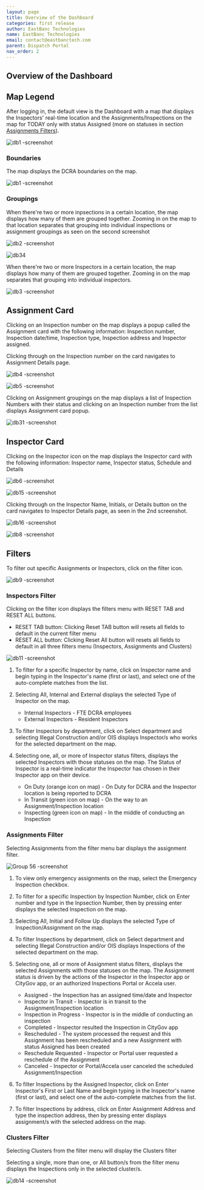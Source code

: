 ```yaml
---
layout: page
title: Overview of the Dashboard
categories: first release
author: EastBanc Technologies
name: EastBanc Technologies
email: contact@eastbanctech.com
parent: Dispatch Portal
nav_order: 2
---
```


<section id="overview-of-the-dashboard" markdown="1">

# Overview of the Dashboard

<section id="map-legend" markdown="1">

## Map Legend
After logging in, the default view is the Dashboard with a map that displays the Inspectors' real-time location and the Assignments/Inspections on the map for TODAY only with status Assigned (more on statuses in section [Assignments Filters](#-Assignments-Filter)).

![db1 -screenshot](https://user-images.githubusercontent.com/81990744/118853344-a6a4dd80-b8a1-11eb-9bc4-310f98fc1082.png)

<section id="boundaries" markdown="1">

### Boundaries
The map displays the DCRA boundaries on the map.

![db1 -screenshot](https://user-images.githubusercontent.com/81990744/118853344-a6a4dd80-b8a1-11eb-9bc4-310f98fc1082.png)

</section>

<section id="groupings" markdown="1">

### Groupings
When there're two or more inpsections in a certain location, the map displays how many of them are grouped together. Zooming in on the map to that location separates that grouping into individual inspections or assignment groupings as seen on the second screenshot

![db2 -screenshot](https://user-images.githubusercontent.com/81990744/118853547-df44b700-b8a1-11eb-9916-a983ac958a96.png)

![db34](https://user-images.githubusercontent.com/81990744/119015410-e1247e00-b966-11eb-8e21-d46252834163.png)

When there're two or more Inspectors in a certain location, the map displays how many of them are grouped together. Zooming in on the map separates that grouping into individual inspectors. 

![db3 -screenshot](https://user-images.githubusercontent.com/81990744/118853615-ef5c9680-b8a1-11eb-9b34-2c4a454a7d30.png)

</section>
</section>

<section id="assignment-card" markdown="1">

## Assignment Card
Clicking on an Inspection number on the map displays a popup called the Assignment card with the following information: Inspection number, Inspection date/time, Inspection type, Inspection address and Inspector assigned.

Clicking through on the Inspection number on the card navigates to Assignment Details page.

![db4 -screenshot](https://user-images.githubusercontent.com/81990744/118853943-524e2d80-b8a2-11eb-9a80-0a95a6c01293.png)

![db5 -screenshot](https://user-images.githubusercontent.com/81990744/118853965-5712e180-b8a2-11eb-8809-57e996b8e4f8.png)

Clicking on Assignment groupings on the map displays a list of Inspection Numbers with their status and clicking on an Inspection number from the list displays Assignment card popup.

![db31 -screenshot](https://user-images.githubusercontent.com/81990744/119016094-8f302800-b967-11eb-9912-dc73e363a0c3.png)

</section>

<section id="inspector-card" markdown="1">

## Inspector Card
Clicking on the Inspector icon on the map displays the Inspector card with the following information: Inspector name, Inspector status, Schedule and Details

![db6 -screenshot](https://user-images.githubusercontent.com/81990744/118858806-88da7700-b8a7-11eb-84ee-96b8024a340c.png)

![db15 -screenshot](https://user-images.githubusercontent.com/81990744/118858692-706a5c80-b8a7-11eb-8ebf-223e0f3768a7.png)

Clicking through on the Inspector Name, Initials, or Details button on the card navigates to Inspector Details page, as seen in the 2nd screenshot. 

![db16 -screenshot](https://user-images.githubusercontent.com/81990744/118868142-d6f47800-b8b1-11eb-9a93-5c877004b5b8.png)

![db8 -screenshot](https://user-images.githubusercontent.com/81990744/118858868-97289300-b8a7-11eb-9cd0-dd1edadb0955.png)
</section>

<section id="filters" markdown="1">

## Filters
To filter out specific Assignments or Inspectors, click on the filter icon.

![db9 -screenshot](https://user-images.githubusercontent.com/81990744/118859222-00a8a180-b8a8-11eb-909d-3d99c5ac4a58.png)

<section id="inspectors-filter" markdown="1">

### Inspectors Filter
Clicking on the filter icon displays the filters menu with RESET TAB and RESET ALL buttons.
   * RESET TAB button: Clicking Reset TAB button will resets all fields to default in the current filter menu
   * RESET ALL button: Clicking Reset All button will resets all fields to default in all three filters menu (Inspectors, Assignments and Clusters) 

![db11 -screenshot](https://user-images.githubusercontent.com/81990744/118861525-980ef400-b8aa-11eb-9ab7-cf1e6594de87.png)

1. To filter for a specific Inspector by name, click on Inspector name and begin typing in the Inspector's name (first or last), and select one of the auto-complete matches from    the list.

2. Selecting All, Internal and External displays the selected Type of Inspector on the map.
   * Internal Inspectors - FTE DCRA employees
   * External Inspectors - Resident Inspectors

3. To filter Inspectors by department, click on Select department and selecting Illegal Construction and/or OIS displays Inspector/s who works for the selected department on the    map.

4. Selecting one, all, or more of Inspector status filters, displays the selected Inspectors with those statuses on the map. The Status of Inspector is a real-time indicator the    Inspector has chosen in their Inspector app on their device.

   * On Duty (orange icon on map) - On Duty for DCRA and the Inspector location is being reported to DCRA
   * In Transit (green icon on map) - On the way to an Assignment/Inspection location
   * Inspecting (green icon on map) - In the middle of conducting an Inspection
</section>

<section id="assignments-filter" markdown="1">

### Assignments Filter
Selecting Assignments from the filter menu bar displays the assignment filter.

![Group 56 -screenshot](https://user-images.githubusercontent.com/84864458/125126373-02812b00-e0c9-11eb-8bd9-a9289a3b55bb.png)

1. To view only emergency assignments on the map, select the Emergency Inspection checkbox.

2. To filter for a specific Inspection by Inspection Number, click on Enter number and type in the Inpsection Number, then by pressing enter displays the selected Inspection on the map.

3. Selecting All, Initial and Follow Up displays the selected Type of Inspection/Assignment on the map.

4. To filter Inspections by department, click on Select department and selecting Illegal Construction and/or OIS displays Inspections of the selected department on the map.

5. Selecting one, all or more of Assignment status filters, displays the selected Assignments with those statuses on the map. The Assignment status is driven by the actions of the Inspector in the Inspector app or CityGov app, or an authorized Inspections Portal or Accela user. 

   * Assigned - the Inspection has an assigned time/date and Inspector
   * Inspector in Transit - Inspector is in transit to the Assignment/Inspection location
   * Inspection in Progress - Inspector is in the middle of conducting an inspection
   * Completed - Inspector resulted the Inspection in CityGov app
   * Rescheduled - The system processed the request and this Assignment has been rescheduled and a new Assignment with status Assigned has been created
   * Reschedule Requested - Inspector or Portal user requested a reschedule of the Assignment
   * Canceled - Inspector or Portal/Accela user canceled the scheduled Assignment/Inspection

6. To filter Inspections by the Assigned Inspector, click on Enter Inspector's First or Last Name and begin typing in the Inspector's name (first or last), and select one of the auto-complete matches from the list.

7. To filter Inspections by address, click on Enter Assignment Address and type the inspection address, then by pressing enter displays assignment/s with the selected address on the map.
</section>


<section id="clusters-filter" markdown="1">

### Clusters Filter
Selecting Clusters from the filter menu will display the Clusters filter

Selecting a single, more than one, or All button/s from the filter menu displays the Inspections only in the selected cluster/s.

![db14 -screenshot](https://user-images.githubusercontent.com/81990744/118863902-6e0b0100-b8ad-11eb-8075-2f74e6620c9a.png)

</section>
</section>
</section>


